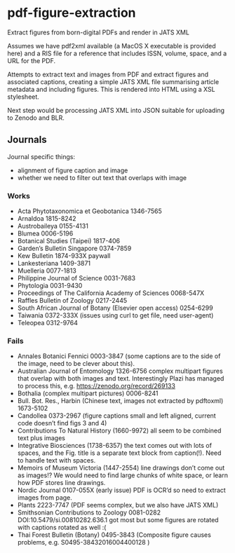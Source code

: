 # pdf-figure-extraction

Extract figures from born-digital PDFs and render in JATS XML


Assumes we have pdf2xml available (a MacOS X executable is provided here) and a RIS file for a reference that includes ISSN, volume, space, and a URL for the PDF.

Attempts to extract text and images from PDF and extract figures and associated captions, creating a simple JATS XML file summarising article metadata and including figures. This is rendered into HTML using a XSL stylesheet.

Next step would be processing JATS XML into JSON suitable for uploading to Zenodo and BLR.

## Journals

Journal specific things:
- alignment of figure caption and image
- whether we need to filter out text that overlaps with image

### Works
- Acta Phytotaxonomica et Geobotanica 1346-7565
- Arnaldoa 1815-8242
- Austrobaileya 0155-4131
- Blumea 0006-5196
- Botanical Studies (Taipei) 1817-406
- Garden’s Bulletin Singapore 0374-7859
- Kew Bulletin 1874-933X paywall 
- Lankesteriana 1409-3871
- Muelleria 0077-1813
- Philippine Journal of Science 0031-7683
- Phytologia 0031-9430
- Proceedings of The California Academy of Sciences 0068-547X
- Raffles Bulletin of Zoology 0217-2445
- South African Journal of Botany (Elsevier open access) 0254-6299
- Taiwania 0372-333X (issues using curl to get file, need user-agent)
- Teleopea 0312-9764

### Fails

- Annales Botanici Fennici 0003-3847 (some captions are to the side of the image, need to be clever about this).
- Australian Journal of Entomology 1326-6756 complex multipart figures that overlap with both images and text. Interestingly Plazi has managed to process this, e.g. https://zenodo.org/record/269133
- Bothalia (complex multipart pictures) 0006-8241
- Bull. Bot. Res., Harbin (Chinese text, images not extracted by pdftoxml) 1673-5102
- Candollea 0373-2967 (figure captions small and left aligned, current code doesn’t find figs 3 and 4)
- Contributions To Natural History (1660-9972) all seem to be combined text plus images
-  Integrative Biosciences (1738-6357) the text comes out with lots of spaces, and the Fig. title is a separate text block from caption(!). Need to handle text with spaces.
- Memoirs of Museum Victoria (1447-2554) line drawings don’t come out as images!? We would need to find large chunks of white space, or learn how PDF stores line drawings.
- Nordic Journal 0107-055X (early issue) PDF is OCR’d so need to extract images from page. 
- Plants 2223-7747 (PDF seems complex, but we also have JATS XML)
- Smithsonian Contributions to Zoology 0081-0282 DOI:10.5479/si.00810282.636.1 got most but some figures are rotated with captions rotated as well :(
- Thai Forest Bulletin (Botany) 0495-3843 (Composite figure causes problems, e.g. S0495-38432016004400128 )








